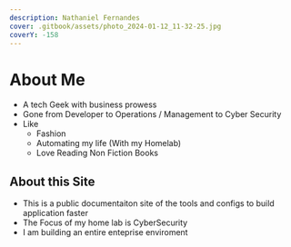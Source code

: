```yaml
---
description: Nathaniel Fernandes
cover: .gitbook/assets/photo_2024-01-12_11-32-25.jpg
coverY: -158
---
```


# About Me

* A tech Geek with business prowess
* Gone from Developer to Operations / Management to Cyber Security
* Like
  * Fashion
  * Automating my life (With my Homelab)
  * Love Reading Non Fiction Books

## About this Site

* This is a public documentaiton site of the tools and configs to build application faster
* The Focus of my home lab is CyberSecurity
* I am building an entire enteprise enviroment
